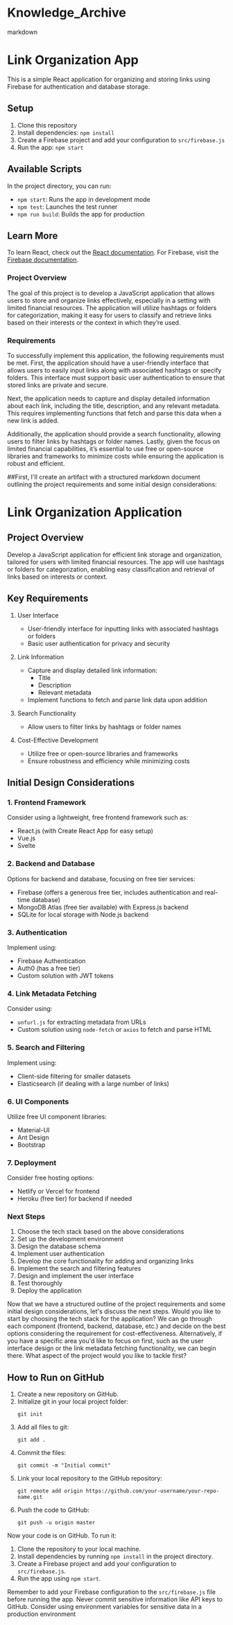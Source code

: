 # Knowledge_Archive

markdown
# Link Organization App

This is a simple React application for organizing and storing links using Firebase for authentication and database storage.

## Setup

1. Clone this repository
2. Install dependencies: `npm install`
3. Create a Firebase project and add your configuration to `src/firebase.js`
4. Run the app: `npm start`

## Available Scripts

In the project directory, you can run:

- `npm start`: Runs the app in development mode
- `npm test`: Launches the test runner
- `npm run build`: Builds the app for production

## Learn More

To learn React, check out the [React documentation](https://reactjs.org/).
For Firebase, visit the [Firebase documentation](https://firebase.google.com/docs).


### Project Overview

The goal of this project is to develop a JavaScript application that allows users to store and organize links effectively, especially in a setting with limited financial resources. The application will utilize hashtags or folders for categorization, making it easy for users to classify and retrieve links based on their interests or the context in which they’re used. 

### Requirements

To successfully implement this application, the following requirements must be met. First, the application should have a user-friendly interface that allows users to easily input links along with associated hashtags or specify folders. This interface must support basic user authentication to ensure that stored links are private and secure. 

Next, the application needs to capture and display detailed information about each link, including the title, description, and any relevant metadata. This requires implementing functions that fetch and parse this data when a new link is added. 

Additionally, the application should provide a search functionality, allowing users to filter links by hashtags or folder names. Lastly, given the focus on limited financial capabilities, it’s essential to use free or open-source libraries and frameworks to minimize costs while ensuring the application is robust and efficient.

##First, I'll create an artifact with a structured markdown document outlining the project requirements and some initial design considerations:

# Link Organization Application

## Project Overview
Develop a JavaScript application for efficient link storage and organization, tailored for users with limited financial resources. The app will use hashtags or folders for categorization, enabling easy classification and retrieval of links based on interests or context.

## Key Requirements

1. User Interface
   - User-friendly interface for inputting links with associated hashtags or folders
   - Basic user authentication for privacy and security

2. Link Information
   - Capture and display detailed link information:
     - Title
     - Description
     - Relevant metadata
   - Implement functions to fetch and parse link data upon addition

3. Search Functionality
   - Allow users to filter links by hashtags or folder names

4. Cost-Effective Development
   - Utilize free or open-source libraries and frameworks
   - Ensure robustness and efficiency while minimizing costs

## Initial Design Considerations

### 1. Frontend Framework
Consider using a lightweight, free frontend framework such as:
- React.js (with Create React App for easy setup)
- Vue.js
- Svelte

### 2. Backend and Database
Options for backend and database, focusing on free tier services:
- Firebase (offers a generous free tier, includes authentication and real-time database)
- MongoDB Atlas (free tier available) with Express.js backend
- SQLite for local storage with Node.js backend

### 3. Authentication
Implement using:
- Firebase Authentication
- Auth0 (has a free tier)
- Custom solution with JWT tokens

### 4. Link Metadata Fetching
Consider using:
- `unfurl.js` for extracting metadata from URLs
- Custom solution using `node-fetch` or `axios` to fetch and parse HTML

### 5. Search and Filtering
Implement using:
- Client-side filtering for smaller datasets
- Elasticsearch (if dealing with a large number of links)

### 6. UI Components
Utilize free UI component libraries:
- Material-UI
- Ant Design
- Bootstrap

### 7. Deployment
Consider free hosting options:
- Netlify or Vercel for frontend
- Heroku (free tier) for backend if needed

### Next Steps
1. Choose the tech stack based on the above considerations
2. Set up the development environment
3. Design the database schema
4. Implement user authentication
5. Develop the core functionality for adding and organizing links
6. Implement the search and filtering features
7. Design and implement the user interface
8. Test thoroughly
9. Deploy the application

Now that we have a structured outline of the project requirements and some initial design considerations, let's discuss the next steps. Would you like to start by choosing the tech stack for the application? We can go through each component (frontend, backend, database, etc.) and decide on the best options considering the requirement for cost-effectiveness.
Alternatively, if you have a specific area you'd like to focus on first, such as the user interface design or the link metadata fetching functionality, we can begin there. What aspect of the project would you like to tackle first?


## How to Run on GitHub

1. Create a new repository on GitHub.
2. Initialize git in your local project folder:
   ```
   git init
   ```
3. Add all files to git:
   ```
   git add .
   ```
4. Commit the files:
   ```
   git commit -m "Initial commit"
   ```
5. Link your local repository to the GitHub repository:
   ```
   git remote add origin https://github.com/your-username/your-repo-name.git
   ```
6. Push the code to GitHub:
   ```
   git push -u origin master
   ```

Now your code is on GitHub. To run it:

1. Clone the repository to your local machine.
2. Install dependencies by running `npm install` in the project directory.
3. Create a Firebase project and add your configuration to `src/firebase.js`.
4. Run the app using `npm start`.

Remember to add your Firebase configuration to the `src/firebase.js` file before running the app. Never commit sensitive information like API keys to GitHub. Consider using environment variables for sensitive data in a production environment